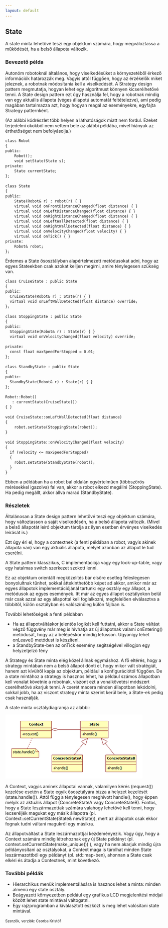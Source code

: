```yaml
---
layout: default
---
```


## State

A state minta lehetővé teszi egy objektum számára, hogy megváloztassa a működését, ha a belső állapota változik.

### Bevezető példa

Autonóm robotoknál általános, hogy viselkedésüket a környezetéből érkező információk határozzák meg. Vagyis attól függően, hogy az érzékelők miket jeleznek, a robotnak módosítania kell a viselkedését. A Strategy design pattern megmutatja, hogyan lehet egy algoritmust könnyen kicserélhetővé tenni. A State design pattern ezt úgy használja fel, hogy a robotnak mindig van egy aktuális állapota (véges állapotú automatát feltételezve), ami pedig magában tartalmazza azt, hogy hogyan reagál az eseményekre, egyfajta Strategy patternként.

(Az alábbi kódrészlet több helyen a láthatóságok miatt nem fordul. Ezeket terjedelmi okokból nem vettem bele az alábbi példába, mivel hiányuk az érthetőséget nem befolyásolja.)

    class Robot
    {
    public:
        Robot();
        void setState(State s);
    private:
        State currentState;
    };

    class State
    {
    public:
        State(Robot& r) : robot(r) { }
        virtual void onFrontDistanceChanged(float distance) { }
        virtual void onLeftDistanceChanged(float distance) { }
        virtual void onRightDistanceChanged(float distance) { }
        virtual void onLeftWallDetected(float distance) { }
        virtual void onRightWallDetected(float distance) { }
        virtual void onVelocityChanged(float velocity) { }
        virtual void onTick() { }
    private:
        Robot& robot;
    };

Érdemes a State ősosztályban alapértelmezett metódusokat adni, hogy az egyes Stateekben csak azokat kelljen megírni, amire ténylegesen szükség van.

    class CruiseState : public State
    {
    public:
      CruiseState(Robot& r) : State(r) { }
      virtual void onLeftWallDetected(float distance) override;
    };

    class StoppingState : public State
    {
    public:
      StoppingState(Robot& r) : State(r) { }
      virtual void onVelocityChanged(float velocity) override;

    private:
      const float maxSpeedForStopped = 0.01;
    };

    class StandbyState : public State
    {
    public:
      StandbyState(Robot& r) : State(r) { }
    };

    Robot::Robot()
       : currentState(CruiseState())
    { }

    void CruiseState::onLeftWallDetected(float distance)
    {
        robot.setState(StoppingState(robot));
    }

    void StoppingState::onVelocityChanged(float velocity)
    {
      if (velocity <= maxSpeedForStopped)
      {
        robot.setState(StandbyState(robot));
      }
    }

Ebben a példában ha a robot bal oldalán egyértelműen (többszörös mérésekkel igazolva) fal van, akkor a robot elkezd megállni (StoppingState). Ha pedig megállt, akkor állva marad (StandbyState).

### Részletek

Általánosan a State design pattern lehetővé teszi egy objektum számára, hogy változtasson a saját viselkedésén, ha a belső állapota változik. (Mivel a belső állapotát leíró objektum tárolja az ilyen esetben érvényes viselkedés leírását is.)

Ezt úgy éri el, hogy a contextnek (a fenti példában a robot, vagyis akinek állapota van) van egy aktuális állapota, melyet azonban az állapot le tud cserélni.

A State pattern klasszikus, C implementációja vagy egy look-up-table, vagy egy hatalmas switch szerkezet szokott lenni.

Ez az objektum orientált megközelítés bár elsőre esetleg feleslegesen bonyolultnak tűnhet, sokkal áttekinthetőbb képet ad akkor, amikor már az egyes állapotok implementációjánál tartunk: egy osztály egy állapot, a metódusok az egyes események. Itt már az egyes állapot osztályokon belül már csak azzal az egy állapottal kell foglalkozni, megfelelően elválasztva a többitől, külön osztályban és valószínűleg külön fájlban is.

További lehetőségek a fenti példában

  * Ha az állapotváltáskor jelentős logikát kell futtatni, akkor a State váltást végző függvény már meg is hívhatja az új állapotnak valami onEntering() metódusát, hogy az a belépéskor mindig lefusson. Ugyanígy lehet onLeave() metódust is készíteni.
  * a StandbyState-ben az onTick esemény segítségével villogjon egy helyzetjelző fény

A Strategy és State minta elég közel állnak egymáshoz. A fő eltérés, hogy a strategy mintában nem a belső állapot dönti el, hogy mikor vált stratégiát, hanem azt kívülről kapja az objektum, például a konfigurációtól függően. De a state mintához a strategy is hasznos lehet, ha például számos állapotban kell vonalat követnie a robotnak, viszont ezt a vonalkövetési módszert cserélhetővé akarjuk tenni. A cserét macera minden állapotban lekódolni, sokkal jobb, ha az viszont strategy minta szerint kerül bele, a State-ek pedig csak használják.

A state minta osztálydiagramja az alábbi:

![](image/State.png)

A Context, vagyis aminek állapotai vannak, valamilyen kérés (request()) kezelése esetén a State egyik ősosztályára bízza a helyzet kezelését (state.handle()). Attól függ a ténylegesen meghívott handle(), hogy éppen melyik az aktuális állapot (ConcreteStateA vagy ConcreteStateB). Fontos, hogy a State leszármazottak számára valahogy lehetővé kell tenni, hogy lecseréljék magukat egy másik állapotra (pl. Context::setCurrentState(State& newState)), mert az állapotok csak ekkor fognak tudni váltani magukról egy másikra.

Az állapotváltást a State leszármazottjai kezdeményezik. Vagy úgy, hogy a Context számára mindig létrehoznak egy új State példányt (pl. context.setCurrentState(make_unique<ConcreteStateB>()) ), vagy ha nem akarjuk mindig újra példányosítani az osztályokat, a Context maga is tárolhat minden State leszármazottból egy példányt (pl. std::map-ben), ahonnan a State csak elkéri és átadja a Contextnek, mint következő.

### További példák

  * Hierarchikus menük implementálására is hasznos lehet a minta: minden almenü egy state osztály.
  * Beágyazott környezetben például egy grafikus LCD megjelenítési módjai között lehet state mintával váltogatni.
  * Egy rajzprogramban a kiválasztott eszközt is meg lehet valósítani state mintával.

<small>Szerzők, verziók: Csorba Kristóf</small>
